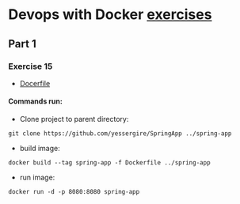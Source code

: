 # Devops with Docker [exercises](https://devopswithdocker.com/exercises/)

## Part 1

### Exercise 15

- [Docerfile](Dockerfile)

#### Commands run:

- Clone project to parent directory:
```
git clone https://github.com/yessergire/SpringApp ../spring-app
```

- build image:
```
docker build --tag spring-app -f Dockerfile ../spring-app
```

- run image:
```
docker run -d -p 8080:8080 spring-app
```
